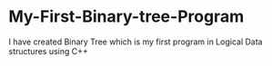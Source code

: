# My-First-Binary-tree-Program
I have created Binary Tree which is my first program in Logical Data structures using C++
